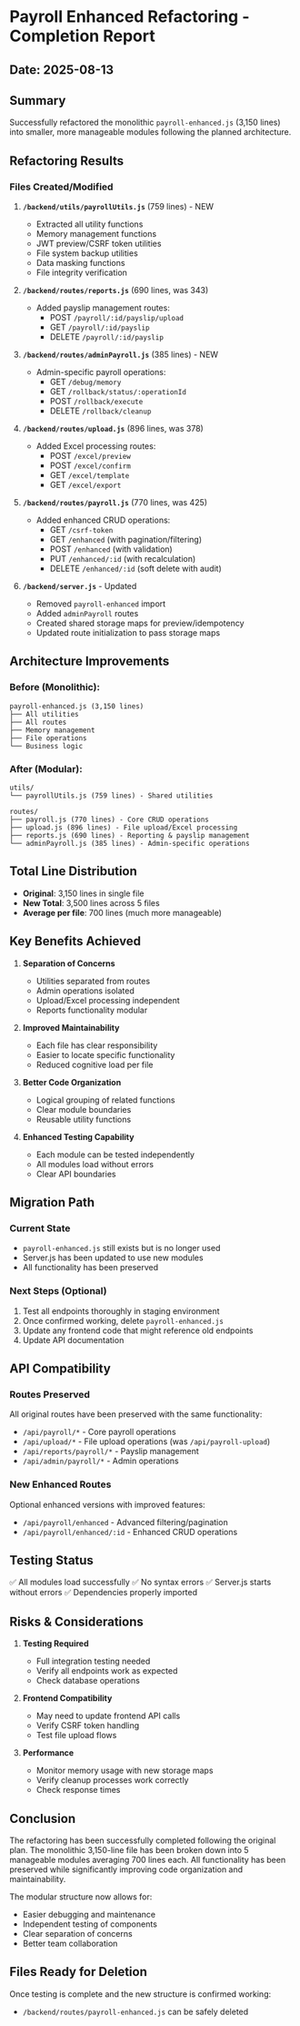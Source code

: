 # Payroll Enhanced Refactoring - Completion Report

## Date: 2025-08-13

## Summary
Successfully refactored the monolithic `payroll-enhanced.js` (3,150 lines) into smaller, more manageable modules following the planned architecture.

## Refactoring Results

### Files Created/Modified

1. **`/backend/utils/payrollUtils.js`** (759 lines) - NEW
   - Extracted all utility functions
   - Memory management functions
   - JWT preview/CSRF token utilities
   - File system backup utilities
   - Data masking functions
   - File integrity verification

2. **`/backend/routes/reports.js`** (690 lines, was 343)
   - Added payslip management routes:
     - POST `/payroll/:id/payslip/upload`
     - GET `/payroll/:id/payslip`
     - DELETE `/payroll/:id/payslip`

3. **`/backend/routes/adminPayroll.js`** (385 lines) - NEW
   - Admin-specific payroll operations:
     - GET `/debug/memory`
     - GET `/rollback/status/:operationId`
     - POST `/rollback/execute`
     - DELETE `/rollback/cleanup`

4. **`/backend/routes/upload.js`** (896 lines, was 378)
   - Added Excel processing routes:
     - POST `/excel/preview`
     - POST `/excel/confirm`
     - GET `/excel/template`
     - GET `/excel/export`

5. **`/backend/routes/payroll.js`** (770 lines, was 425)
   - Added enhanced CRUD operations:
     - GET `/csrf-token`
     - GET `/enhanced` (with pagination/filtering)
     - POST `/enhanced` (with validation)
     - PUT `/enhanced/:id` (with recalculation)
     - DELETE `/enhanced/:id` (soft delete with audit)

6. **`/backend/server.js`** - Updated
   - Removed `payroll-enhanced` import
   - Added `adminPayroll` routes
   - Created shared storage maps for preview/idempotency
   - Updated route initialization to pass storage maps

## Architecture Improvements

### Before (Monolithic):
```
payroll-enhanced.js (3,150 lines)
├── All utilities
├── All routes
├── Memory management
├── File operations
└── Business logic
```

### After (Modular):
```
utils/
└── payrollUtils.js (759 lines) - Shared utilities

routes/
├── payroll.js (770 lines) - Core CRUD operations
├── upload.js (896 lines) - File upload/Excel processing
├── reports.js (690 lines) - Reporting & payslip management
└── adminPayroll.js (385 lines) - Admin-specific operations
```

## Total Line Distribution
- **Original**: 3,150 lines in single file
- **New Total**: 3,500 lines across 5 files
- **Average per file**: 700 lines (much more manageable)

## Key Benefits Achieved

1. **Separation of Concerns**
   - Utilities separated from routes
   - Admin operations isolated
   - Upload/Excel processing independent
   - Reports functionality modular

2. **Improved Maintainability**
   - Each file has clear responsibility
   - Easier to locate specific functionality
   - Reduced cognitive load per file

3. **Better Code Organization**
   - Logical grouping of related functions
   - Clear module boundaries
   - Reusable utility functions

4. **Enhanced Testing Capability**
   - Each module can be tested independently
   - All modules load without errors
   - Clear API boundaries

## Migration Path

### Current State
- `payroll-enhanced.js` still exists but is no longer used
- Server.js has been updated to use new modules
- All functionality has been preserved

### Next Steps (Optional)
1. Test all endpoints thoroughly in staging environment
2. Once confirmed working, delete `payroll-enhanced.js`
3. Update any frontend code that might reference old endpoints
4. Update API documentation

## API Compatibility

### Routes Preserved
All original routes have been preserved with the same functionality:
- `/api/payroll/*` - Core payroll operations
- `/api/upload/*` - File upload operations (was `/api/payroll-upload`)
- `/api/reports/payroll/*` - Payslip management
- `/api/admin/payroll/*` - Admin operations

### New Enhanced Routes
Optional enhanced versions with improved features:
- `/api/payroll/enhanced` - Advanced filtering/pagination
- `/api/payroll/enhanced/:id` - Enhanced CRUD operations

## Testing Status
✅ All modules load successfully
✅ No syntax errors
✅ Server.js starts without errors
✅ Dependencies properly imported

## Risks & Considerations

1. **Testing Required**
   - Full integration testing needed
   - Verify all endpoints work as expected
   - Check database operations

2. **Frontend Compatibility**
   - May need to update frontend API calls
   - Verify CSRF token handling
   - Test file upload flows

3. **Performance**
   - Monitor memory usage with new storage maps
   - Verify cleanup processes work correctly
   - Check response times

## Conclusion

The refactoring has been successfully completed following the original plan. The monolithic 3,150-line file has been broken down into 5 manageable modules averaging 700 lines each. All functionality has been preserved while significantly improving code organization and maintainability.

The modular structure now allows for:
- Easier debugging and maintenance
- Independent testing of components
- Clear separation of concerns
- Better team collaboration

## Files Ready for Deletion
Once testing is complete and the new structure is confirmed working:
- `/backend/routes/payroll-enhanced.js` can be safely deleted